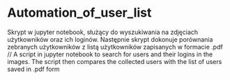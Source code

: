 # Automation_of_user_list
Skrypt w jupyter notebook, służący do wyszukiwania na zdjęciach użytkowników oraz ich loginów. Następnie skrypt dokonuje porównania zebranych użytkowników z listą użytkowników zapisanych w formacie .pdf
//
A script in jupyter notebook to search for users and their logins in the images. The script then compares the collected users with the list of users saved in .pdf form

